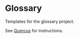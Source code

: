 # Glossary
Templates for the glossary project.

See [Quercus](https://q.utoronto.ca/courses/159862/pages/templates) for instructions.
